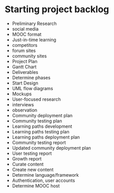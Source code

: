 Starting project backlog
========================

* Preliminary Research
 * social media
 * MOOC format
 * Just-in-time learning
 * competitors
 * forum sites
 * community sites
* Project Plan
 * Gantt Chart
 * Deliverables
 * Determine phases
* Start Design
 * UML flow diagrams
 * Mockups
* User-focused research
 * interviews
 * observation
* Community deployment plan
* Community testing plan
* Learning paths development
* Learning paths testing plan
* Learning paths deployment plan
* Community testing report
* Updated community deployment plan
* User testing report
* Growth report
* Curate content
* Create new content
* Determine language/framework
* Authentication, user accounts
* Determine MOOC host


